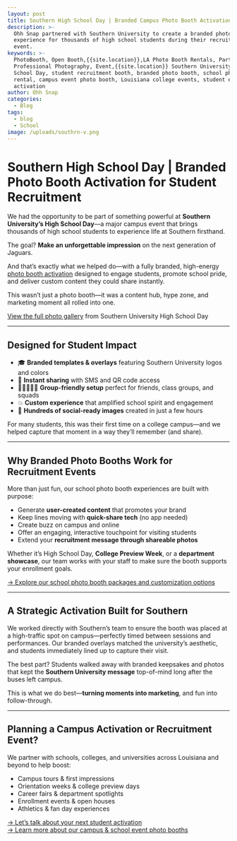 ```yaml
---
layout: post
title: Southern High School Day | Branded Campus Photo Booth Activation
description: >-
  Ohh Snap partnered with Southern University to create a branded photo booth
  experience for thousands of high school students during their recruitment day
  event.
keywords: >-
  PhotoBooth, Open Booth,{{site.location}},LA Photo Booth Rentals, Party Booth,
  Professional Photography, Event,{{site.location}} Southern University High
  School Day, student recruitment booth, branded photo booth, school photo booth
  rental, campus event photo booth, Louisiana college events, student engagement
  activation
author: Ohh Snap
categories:
  - Blog
tags:
  - blog
  - School
image: /uploads/southrn-v.png
---
```

# Southern High School Day \| Branded Photo Booth Activation for Student Recruitment

We had the opportunity to be part of something powerful at **Southern University’s High School Day**—a major campus event that brings thousands of high school students to experience life at Southern firsthand.

The goal? **Make an unforgettable impression** on the next generation of Jaguars.

And that’s exactly what we helped do—with a fully branded, high-energy [photo booth activation](/school-photo-booth) designed to engage students, promote school pride, and deliver custom content they could share instantly.

This wasn’t just a photo booth—it was a content hub, hype zone, and marketing moment all rolled into one.

<a href="https://gallery.ohhsnapbooth.com/?q=Southern" target="_blank" rel="noopener">View the full photo gallery</a> from Southern University High School Day

---

## Designed for Student Impact

* 🎓 **Branded templates & overlays** featuring Southern University logos and colors
* 📲 **Instant sharing** with SMS and QR code access
* 🧑🏽‍🤝‍🧑🏾 **Group-friendly setup** perfect for friends, class groups, and squads
* 💥 **Custom experience** that amplified school spirit and engagement
* 📸 **Hundreds of social-ready images** created in just a few hours

For many students, this was their first time on a college campus—and we helped capture that moment in a way they’ll remember (and share).

---

## Why Branded Photo Booths Work for Recruitment Events

More than just fun, our school photo booth experiences are built with purpose:

* Generate **user-created content** that promotes your brand
* Keep lines moving with **quick-share tech** (no app needed)
* Create buzz on campus and online
* Offer an engaging, interactive touchpoint for visiting students
* Extend your **recruitment message through shareable photos**

Whether it’s High School Day, **College Preview Week**, or a **department showcase**, our team works with your staff to make sure the booth supports your enrollment goals.

[→ Explore our school photo booth packages and customization options](/school-photo-booth)

---

## A Strategic Activation Built for Southern

We worked directly with Southern’s team to ensure the booth was placed at a high-traffic spot on campus—perfectly timed between sessions and performances. Our branded overlays matched the university’s aesthetic, and students immediately lined up to capture their visit.

The best part? Students walked away with branded keepsakes and photos that kept the **Southern University message** top-of-mind long after the buses left campus.

This is what we do best—**turning moments into marketing**, and fun into follow-through.

---

## Planning a Campus Activation or Recruitment Event?

We partner with schools, colleges, and universities across Louisiana and beyond to help boost:

* Campus tours & first impressions
* Orientation weeks & college preview days
* Career fairs & department spotlights
* Enrollment events & open houses
* Athletics & fan day experiences

[→ Let’s talk about your next student activation](/contact)<br> [→ Learn more about our campus & school event photo booths](/school-photo-booth)